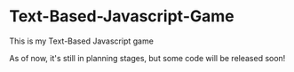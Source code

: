 # Text-Based-Javascript-Game
This is my Text-Based Javascript game

As of now, it's still in planning stages, but some code will be released soon!
